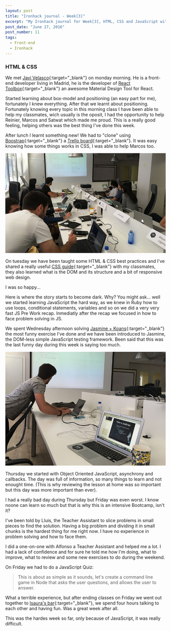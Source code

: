 ```yaml
---
layout: post
title: "Ironhack journal - Week[3]"
excerpt: "My Ironhack journal for Week[3], HTML, CSS and JavaScript with Javi Velasco"
post_date: "June 27, 2016"
post_number: 11
tags: 
  - Front-end
  - Ironhack
---
```


### HTML & CSS

We met [Javi Velasco](http://javivelasco.com/){:target="_blank"} on monday morning. He is a front-end developer living in Madrid, he is the developer of [React Toolbox](http://react-toolbox.com){:target="_blank"} an awesome Material Design Tool for React.

Started learning about box-model and positioning (an easy part for me), fortunately I knew everything. After that we learnt about positioning. Fortunately knowing every topic in this morning class I have been able to help my classmates, wich usually is the oposit, I had the opportunity to help Reinier, Marcos and Satwat which made me proud. This is a really good feeling, helping others was the best thing I've done this week.

After lunch I learnt something new! We had to "clone" using [Boostrap](http://getbootstrap.com){:target="_blank"} a [Trello board](https://github.com/IgnaciodeNuevo/Ironhack/tree/master/Week%203/Day%201/Boostrap){:target="_blank"}. It was easy knowing how some things works in CSS, I was able to help Marcos too.

<img src="/images/post-irnohack-week-three-a.jpg" alt="Learning HTML & CSS with Javi Velasco">

On tuesday we have been taught some HTML & CSS best practices and I've shared a really useful [CSS guide](http://cssguidelin.es/){:target="_blank"} with my classmates, they also learned what is the DOM and its structure and a bit of responsive web design.

I was so happy... 

Here is where the story starts to become dark. Why? You might ask... well we started learning JavaScript the hard way, as we knew in Ruby how to use loops, conditional statements, variables and so on we did a very very fast JS Pre Work recap. Inmediatly after the recap we focused in how to face problem solving in JS.

We spent Wednesday afternoon solving [Jasmine + Koans](https://github.com/IgnaciodeNuevo/Ironhack/tree/master/Week%203/Day%203/jasmine-koans){:target="_blank"} the most funny exercise I've done and we have been introduced to Jasmine, the DOM-less simple JavaScript testing framework. Been said that this was the last funny day during this week is saying too much.

<img src="/images/post-irnohack-week-three-b.jpg" alt="Javi Velasco posing">

Thursday we started with Object Oriented JavaScript, asynchrony and callbacks. The day was full of information, so many things to learn and not enought time. (This is why reviewing the lesson at home was so important but this day was more important than ever).

I had a really bad day during Thursday but Friday was even worst. I know noone can learn so much but that is why this is an intensive Bootcamp, isn't it?

I've been told by Lluis, the Teacher Assistant to slice problems in small pieces to find the solution. Having a big problem and dividing it in small chunks is the hardest thing for me right now. I have no experience in problem solving and how to face them.

I did a one-on-one with Alfonso a Teacher Assistant and helped me a lot. I had a lack of confidence and for sure he told me how I'm doing, what to improve, what to review and some new exercises to do during the weekend.

On Friday we had to do a JavaScript Quiz:

<div class="blockquote">
	<blockquote class="container">
		<p>This is about as simple as it sounds, let's create a command line game in Node that asks the user questions, and allows the user to answer.</p>
	</blockquote>
</div>

What a terrible experience, but after ending classes on Friday we went out together to [Isaura's bar](https://www.facebook.com/LekaLekaBar/){:target="_blank"}, we spend four hours talking to each other and having fun. Was a great week after all.

This was the hardes week so far, only because of JavaScript, it was really difficult.